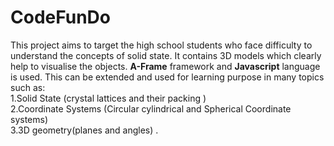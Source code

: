 # CodeFunDo
This project aims to target the high school students who face difficulty to understand the concepts of solid state.
It contains 3D models which clearly help to visualise the objects. **A-Frame** framework and **Javascript** language is used. 
This can be extended and used for learning purpose in many topics such as: <br/>
1.Solid State (crystal lattices and their packing )    <br/> 2.Coordinate Systems (Circular cylindrical and Spherical Coordinate systems) <br/> 3.3D geometry(planes and angles) .
